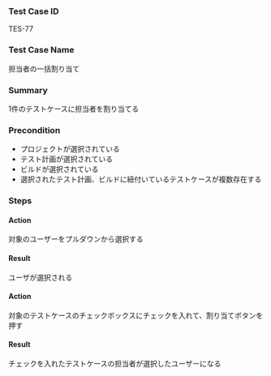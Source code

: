 ### Test Case ID
TES-77

### Test Case Name
担当者の一括割り当て

### Summary
 1件のテストケースに担当者を割り当てる

### Precondition
* プロジェクトが選択されている
* テスト計画が選択されている
* ビルドが選択されている
* 選択されたテスト計画、ビルドに紐付いているテストケースが複数存在する

### Steps

#### Action
対象のユーザーをプルダウンから選択する
#### Result
ユーザが選択される

#### Action
対象のテストケースのチェックボックスにチェックを入れて、割り当てボタンを押す
#### Result
チェックを入れたテストケースの担当者が選択したユーザーになる
